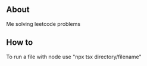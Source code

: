 ## About

Me solving leetcode problems

## How to

To run a file with node use "npx tsx directory/filename"
